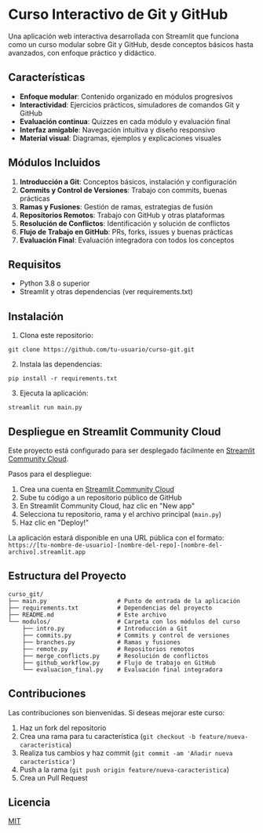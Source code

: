 # Curso Interactivo de Git y GitHub

Una aplicación web interactiva desarrollada con Streamlit que funciona como un curso modular sobre Git y GitHub, desde conceptos básicos hasta avanzados, con enfoque práctico y didáctico.

## Características

- **Enfoque modular**: Contenido organizado en módulos progresivos
- **Interactividad**: Ejercicios prácticos, simuladores de comandos Git y GitHub
- **Evaluación continua**: Quizzes en cada módulo y evaluación final
- **Interfaz amigable**: Navegación intuitiva y diseño responsivo
- **Material visual**: Diagramas, ejemplos y explicaciones visuales

## Módulos Incluidos

1. **Introducción a Git**: Conceptos básicos, instalación y configuración
2. **Commits y Control de Versiones**: Trabajo con commits, buenas prácticas
3. **Ramas y Fusiones**: Gestión de ramas, estrategias de fusión
4. **Repositorios Remotos**: Trabajo con GitHub y otras plataformas
5. **Resolución de Conflictos**: Identificación y solución de conflictos
6. **Flujo de Trabajo en GitHub**: PRs, forks, issues y buenas prácticas
7. **Evaluación Final**: Evaluación integradora con todos los conceptos

## Requisitos

- Python 3.8 o superior
- Streamlit y otras dependencias (ver requirements.txt)

## Instalación

1. Clona este repositorio:
```
git clone https://github.com/tu-usuario/curso-git.git
```

2. Instala las dependencias:
```
pip install -r requirements.txt
```

3. Ejecuta la aplicación:
```
streamlit run main.py
```

## Despliegue en Streamlit Community Cloud

Este proyecto está configurado para ser desplegado fácilmente en [Streamlit Community Cloud](https://streamlit.io/cloud).

Pasos para el despliegue:

1. Crea una cuenta en [Streamlit Community Cloud](https://share.streamlit.io/)
2. Sube tu código a un repositorio público de GitHub
3. En Streamlit Community Cloud, haz clic en "New app"
4. Selecciona tu repositorio, rama y el archivo principal (`main.py`)
5. Haz clic en "Deploy!"

La aplicación estará disponible en una URL pública con el formato: `https://[tu-nombre-de-usuario]-[nombre-del-repo]-[nombre-del-archivo].streamlit.app`

## Estructura del Proyecto

```
curso_git/
├── main.py                    # Punto de entrada de la aplicación
├── requirements.txt           # Dependencias del proyecto
├── README.md                  # Este archivo
└── modulos/                   # Carpeta con los módulos del curso
    ├── intro.py               # Introducción a Git
    ├── commits.py             # Commits y control de versiones
    ├── branches.py            # Ramas y fusiones
    ├── remote.py              # Repositorios remotos
    ├── merge_conflicts.py     # Resolución de conflictos
    ├── github_workflow.py     # Flujo de trabajo en GitHub
    └── evaluacion_final.py    # Evaluación final integradora
```

## Contribuciones

Las contribuciones son bienvenidas. Si deseas mejorar este curso:

1. Haz un fork del repositorio
2. Crea una rama para tu característica (`git checkout -b feature/nueva-caracteristica`)
3. Realiza tus cambios y haz commit (`git commit -am 'Añadir nueva característica'`)
4. Push a la rama (`git push origin feature/nueva-caracteristica`)
5. Crea un Pull Request

## Licencia

[MIT](LICENSE)

